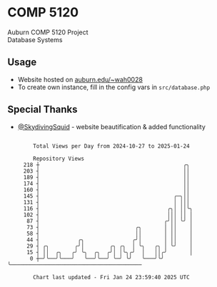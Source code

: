 # COMP 5120
Auburn COMP 5120 Project  
Database Systems

## Usage
- Website hosted on [auburn.edu/~wah0028](https://webhome.auburn.edu/~wah0028/)
- To create own instance, fill in the config vars in `src/database.php`

## Special Thanks
- [@SkydivingSquid](https://github.com/SkydivingSquid) - website beautification & added functionality

```

        Total Views per Day from 2024-10-27 to 2025-01-24

        Repository Views
     218 ┼                                             ╭╮
     203 ┤                                             ││
     189 ┤                                             ││
     174 ┤                                             ││
     160 ┤                                             ││
     145 ┤                                          ╭─╮││
     131 ┤                                          │ │││
     116 ┤                                        ╭╮│ ││╰╮
     102 ┤                                        │││ ││ │
      87 ┤                                       ╭╯││ ╰╯ │
      73 ┤                              ╭╮       │ ││    │
      58 ┤                              ││       │ ││    │
      44 ┤            ╭╮               ╭╯│       │ ││    │
      29 ┤ ╭╮        ╭╯│        ╭╮ ╭╮  │ ╰╮   ╭╮ │ ╰╯    │
      15 ┤ ││  ╭╮   ╭╯ ╰╮  ╭╮  ╭╯│ │╰╮╭╯  │   ││╭╯       │
       0 ┼─╯╰──╯╰───╯   ╰──╯╰──╯ ╰─╯ ╰╯   ╰───╯╰╯        ╰─────────────────────────────────────────

        Chart last updated - Fri Jan 24 23:59:40 2025 UTC
        
```
